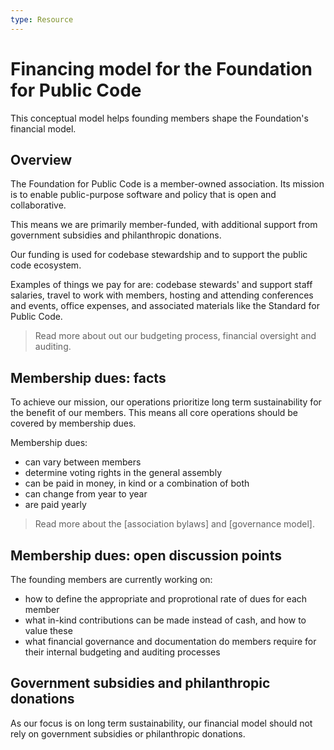 ```yaml
--- 
type: Resource
---
```


# Financing model for the Foundation for Public Code

This conceptual model helps founding members shape the Foundation's financial model.

## Overview

The Foundation for Public Code is a member-owned association. Its mission is to enable public-purpose software and policy that is open and collaborative.

This means we are primarily member-funded, with additional support from government subsidies and philanthropic donations.

Our funding is used for codebase stewardship and to support the public code ecosystem. 

Examples of things we pay for are: codebase stewards' and support staff salaries, travel to work with members, hosting and attending conferences and events, office expenses, and associated materials like the Standard for Public Code.

> Read more about out our budgeting process, financial oversight and auditing. 

## Membership dues: facts

To achieve our mission, our operations prioritize long term sustainability for the benefit of our members. This means all core operations should be covered by membership dues. 

Membership dues:
* can vary between members
* determine voting rights in the general assembly 
* can be paid in money, in kind or a combination of both
* can change from year to year
* are paid yearly

> Read more about the [association bylaws] and [governance model].

## Membership dues: open discussion points

The founding members are currently working on:
* how to define the appropriate and proprotional rate of dues for each member
* what in-kind contributions can be made instead of cash, and how to value these
* what financial governance and documentation do members require for their internal budgeting and auditing processes

## Government subsidies and philanthropic donations

As our focus is on long term sustainability, our financial model should not rely on government subsidies or philanthropic donations.
